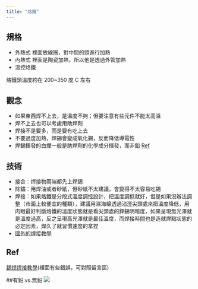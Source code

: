```yaml
---
title: "烙鐵"
---
```


## 規格

- 外熱式
  裡面放線圈，對中間的頭進行加熱
- 內熱式
  裡面是陶瓷加熱，所以他是透過外管加熱
- 溫控烙鐵

烙鐵頭溫度約在 200~350 度 C 左右

## 觀念

- 如果東西焊不上去，是溫度不夠；但要注意有些元件不能太高溫
- 焊不上去也可以考慮用助焊劑
- 焊接不是要多，而是要有吃上去
- 不要過度加熱，焊錫會變成氧化錫，反而降低導電性
- 焊錫揮發的白煙一般是助焊劑的化學成分揮發，而非鉛 [Ref](https://www.youtube.com/watch?v=SHAR92UF2Ls)

## 技術

- 接合：焊接物兩端都先上焊錫
- 除鏽：用焊油或者砂紙，但砂紙不太建議，會變得不太容易吃錫
- 焊接：如果烙鐵是分段式溫度調控設計，把溫度調低就好，但是如果沒辦法調整（市面上較便宜的種類），建議用濕海綿透過沾溼尖頭處來把溫度降低，用肉眼最好判斷烙鐵的溫度狀態就是看尖頭處的銲錫明暗度，如果呈現無光澤就是溫度過高，反之呈現高光澤就是最佳溫度，而焊接時間也是造就焊點狀態的必定因素，焊久了就習慣速度的拿捏
- [國外的焊接教學](https://www.youtube.com/watch?v=uj_PbRBirkQ)

## Ref

[錫焊焊接教學](https://www.youtube.com/watch?v=XmReBnV5-8c)(裡面有些錯誤，可對照留言區)

##有鉛 vs.無鉛
![](/assets/image/20230816180517.png)
